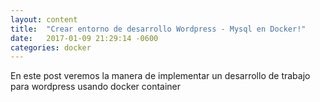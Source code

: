 ```yaml
---
layout: content
title:  "Crear entorno de desarrollo Wordpress - Mysql en Docker!"
date:   2017-01-09 21:29:14 -0600
categories: docker
---
```


<p>En este post veremos la manera de implementar un desarrollo de trabajo para wordpress usando docker container</p>